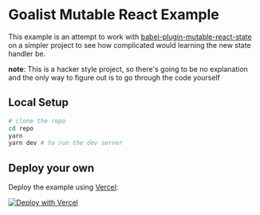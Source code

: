 # Goalist Mutable React Example

This example is an attempt to work with [babel-plugin-mutable-react-state](github.com/barelyhuman/babel-plugin-mutable-react-state) on a simpler project to see how complicated would learning the new state handler be.

**note**: This is a hacker style project, so there's going to be no explanation and the only way to figure out is to go through the code yourself

## Local Setup

```sh
# clone the repo
cd repo
yarn
yarn dev # to run the dev server
```

## Deploy your own

Deploy the example using [Vercel](https://vercel.com?utm_source=github&utm_medium=readme&utm_campaign=next-example):

[![Deploy with Vercel](https://vercel.com/button)](https://vercel.com/new/git/external?repository-url=https://github.com/barelyhuman/goalist-mutable-react-example)
